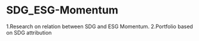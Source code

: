 # SDG_ESG-Momentum
1.Research on relation between SDG and ESG Momentum. 2.Portfolio based on SDG attribution
